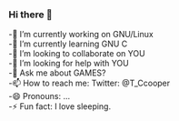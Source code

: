 ### Hi there 👋

-🔭 I’m currently working on GNU/Linux  
-🌱 I’m currently learning GNU C  
-👯 I’m looking to collaborate on YOU  
-🤔 I’m looking for help with YOU  
-💬 Ask me about GAMES?  
-📫 How to reach me: Twitter: @T_Ccooper  
-😄 Pronouns: ...  
-⚡ Fun fact: I love sleeping.  

